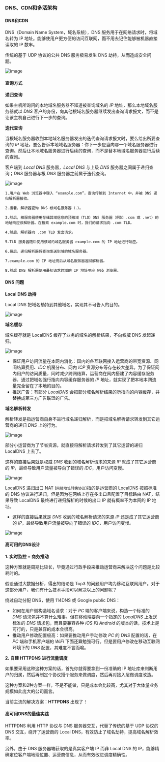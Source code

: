 ### DNS、CDN和多活架构



#### DNS和CDN



DNS（Domain Name System，域名系统），DNS 服务用于在网络请求时，将域名转为 IP 地址。能够使用户更方便的访问互联网，而不用去记住能够被机器直接读取的 IP 数串。

传统的基于 UDP 协议的公共 DNS 服务极易发生 DNS 劫持，从而造成安全问题。

![image](https://github.com/lecc2cc/microgo/blob/master/images/11-1-2021-06-28-23.png?raw=true)

#### 查询方式

**递归查询**

如果主机所询问的本地域名服务器不知道被查询域名的 *IP* 地址，那么本地域名服务器就以 *DNS* 客户的身份，向其他根域名服务器继续发出查询请求报文，而不是让该主机自己进行下一步的查询。

**迭代查询**

当根域名服务器收到本地域名服务器发出的迭代查询请求报文时，要么给出所要查询的 *IP* 地址，要么告诉本地域名服务器：你下一步应当向哪一个域名服务器进行查询。然后让本地域名服务器进行后续的查询，而不是替本地域名服务器进行后续的查询。

客户端到 *Local DNS* 服务器，*Local DNS* 与上级 *DNS* 服务器之间属于递归查询；*DNS* 服务器与根 *DNS* 服务器之前属于迭代查询。

![image](https://github.com/lecc2cc/microgo/blob/master/images/11-1-dns-parser-2021-06-28-23.png?raw=true)

```
1.用户在 Web 浏览器中键入 “example.com”，查询传输到 Internet 中，并被 DNS 递归解析器接收。

2.接着，解析器查询 DNS 根域名服务器（.）。

3.然后，根服务器使用存储其域信息的顶级域（TLD）DNS 服务器（例如 .com 或 .net）的地址响应该解析器。在搜索 example.com 时，我们的请求指向 .com TLD。

4.然后，解析器向 .com TLD 发出请求。

5.TLD 服务器随后使用该域的域名服务器 example.com 的 IP 地址进行响应。

6.最后，递归解析器将查询发送到域的域名服务器。

7.example.com 的 IP 地址而后从域名服务器返回解析器。

8.然后 DNS 解析器使用最初请求的域的 IP 地址响应 Web 浏览器。
```

#### DNS 问题

**Local DNS 劫持**

Local DNS 把域名劫持到其他域名，实现其不可告人的目的。

![image](https://github.com/lecc2cc/microgo/blob/master/images/11-1-dns-6-2021-06-28-23.png?raw=true)

**域名缓存**

域名缓存就是 LocalDNS 缓存了业务的域名的解析结果，不向权威 DNS 发起递归。

![image](https://github.com/lecc2cc/microgo/blob/master/images/11-1-dns7-2021-06-28-23.png?raw=true)

+ 保证用户访问流量在本网内消化：国内的各互联网接入运营商的带宽资源、网间结算费用、*IDC* 机房分布、网内 *ICP* 资源分布等存在较大差异。为了保证网内用户的访问质量，同时减少跨网结算，运营商在网内搭建了内容缓存服务器，通过把域名强行指向内容缓存服务器的 *IP* 地址，就实现了把本地本网流量完全留在了本地的目的。
+ 推送广告：有部分 *LocalDNS* 会把部分域名解析结果的所指向的内容缓存，并替换成第三方广告联盟的广告。

**域名解析转发**

解析转发是指运营商自身不进行域名递归解析，而是把域名解析请求转发到其它运营商的递归 *DNS* 上的行为。

![image](https://github.com/lecc2cc/microgo/blob/master/images/11-1-dns8-2021-06-28-23.png?raw=true)

部分小运营商为了节省资源，就直接将解析请求转发到了其它运营的递归 LocalDNS 上去了。

这样的直接后果就是权威 *DNS* 收到的域名解析请求的来源 *IP* 就成了其它运营商的 *IP*，最终导致用户流量被导向了错误的 *IDC*，用户访问变慢。

![image](https://github.com/lecc2cc/microgo/blob/master/images/11-1-dns9-2021-06-28-23.png?raw=true)

LocalDNS 递归出口 NAT (`网络地址转换协议`)指的是运营商的 LocalDNS 按照标准的 DNS 协议进行递归，但是因为在网络上存在多出口且配置了目标路由 NAT，结果导致 LocalDNS 最终进行递归解析的时候的出口 IP 就有概率不为本网的 IP 地址。

+ 这样的直接后果就是 *DNS* 收到的域名解析请求的来源 *IP* 还是成了其它运营商的 *IP*，最终导致用户流量被导向了错误的 *IDC*，用户访问变慢。

![image](https://github.com/lecc2cc/microgo/blob/master/images/11-1-dns-nat-2021-06-30-22.png?raw=true)

#### 高可用的DNS设计

**1. 实时监控 + 商务推动**

这种方案就是周期比较长，毕竟通过行政手段来推动运营商来解决这个问题是比较耗时的。

假设通过大数据分析，得出的结论是 Top3 的问题用户均为移动互联网用户。对于这部分用户，我们有什么技术手段可以解决以上的问题呢？

绕过自动分配 DNS，使用 114DNS 或 Google public DNS：

+ 如何在用户侧构造域名请求：对于 *PC* 端的客户端来说，构造一个标准的 *DNS* 请求包并不算什么难事。但在移动端要向一个指定的 *LocalDNS* 上发送标准的 *DNS* 请求包，而且要兼容各种 *iOS* 和 *Android* 的版本的话，技术上是可行的，只是兼容的成本会很高。
+ 推动用户修改配置极高：如果要推动用户手动修改 *PC* 的 *DNS* 配置的话，在 *PC* 端和手机客户端的 *WiFi* 下面还算勉强可行。但是要用户修改在移动互联网环境下的 *DNS* 配置，其难度不言而喻。

**2. 自建 HTTPDNS 进行流量调度**

如果要采用这种这种方案的话，首先你就得要拿到一份准确的 IP 地址库来判断用户的归属，然后再制定个协议搭个服务来做调度，然后再对接入层做调度改造。

这种方案和2种方案一样，不是不能做，只是成本会比较高，尤其对于大体量业务规模如此庞大的公司而言。

当前主流的解决方案：**HTTPDNS**  出现了！

#### 高可用DNS的最佳实践

HTTPDNS 利用 HTTP 协议与 DNS 服务器交互，代替了传统的基于 UDP 协议的 DNS 交互，绕开了运营商的 Local DNS，有效防止了域名劫持，提高域名解析效率。

另外，由于 DNS 服务器端获取的是真实客户端 IP 而非 Local DNS 的 IP，能够精确定位客户端地理位置、运营商信息，从而有效改进调度精确性。

